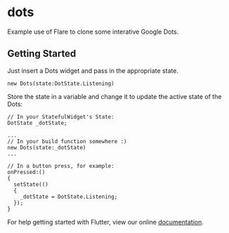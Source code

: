 # dots

Example use of Flare to clone some interative Google Dots.

## Getting Started

Just insert a Dots widget and pass in the appropriate state.
```
new Dots(state:DotState.Listening)
```

Store the state in a variable and change it to update the active state of the Dots:
```
// In your StatefulWidget's State:
DotState _dotState;

...
// In your build function somewhere :)
new Dots(state:_dotState)
...

// In a button press, for example:
onPressed:() 
{
  setState(() 
  {
    _dotState = DotState.Listening;									  
  });
}
```

For help getting started with Flutter, view our online
[documentation](https://flutter.io/).
